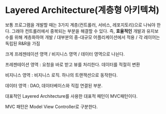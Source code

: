 # Layered Architecture(계층형 아키텍쳐)

보통 프로그램을 개발할 때는 3가지 계층(컨트롤러, 서비스, 레포지토리)으로 나눠야 한다. 그래야 컨트롤러에서 중복되는 부분을 해결할 수 있다. 즉, **효율적인** 개발과 유지보수를 위해 계층화하여 개발 / 대부분의 중-대규모 어플리케이션에서 적용 / 각 레이어는 독립된 R&R을 가짐



크게 프레젠테이션 영역 / 비지니스 영역 / 데이터 영역으로 나뉜다.



프레젠테이션 영역 : 요청을 바로 받고 뷰를 처리한다. 데이터를 적절히 변환

비지니스 영역 : 비지니스 로직. 하나의 트랜잭션으로 동작한다.

데이터 영역 : DAO, 데이터베이스와 직접 연결된 부분.



대표적인 Layered Architecture를 사용한 대표적 패턴이 MVC패턴이다.

MVC 패턴은 Model View Controller로 구분한다.